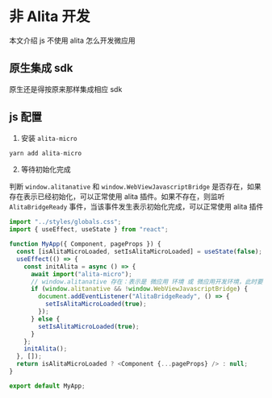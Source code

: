 # 非 Alita 开发

本文介绍 js 不使用 alita 怎么开发微应用

## 原生集成 sdk

原生还是得按原来那样集成相应 sdk

## js 配置

1. 安装 `alita-micro`

```js
yarn add alita-micro
```

2. 等待初始化完成

判断 `window.alitanative` 和 `window.WebViewJavascriptBridge` 是否存在，如果存在表示已经初始化，可以正常使用 alita 插件。如果不存在，则监听 `AlitaBridgeReady` 事件，当该事件发生表示初始化完成，可以正常使用 alita 插件

```js
import "../styles/globals.css";
import { useEffect, useState } from "react";

function MyApp({ Component, pageProps }) {
  const [isAlitaMicroLoaded, setIsAlitaMicroLoaded] = useState(false);
  useEffect(() => {
    const initAlita = async () => {
      await import("alita-micro");
      // window.alitanative 存在：表示是 微应用 环境 或 微应用开发环境，此时要等待 WebViewJavascriptBridge 初始化完成
      if (window.alitanative && !window.WebViewJavascriptBridge) {
        document.addEventListener("AlitaBridgeReady", () => {
          setIsAlitaMicroLoaded(true);
        });
      } else {
        setIsAlitaMicroLoaded(true);
      }
    };
    initAlita();
  }, []);
  return isAlitaMicroLoaded ? <Component {...pageProps} /> : null;
}

export default MyApp;
```
